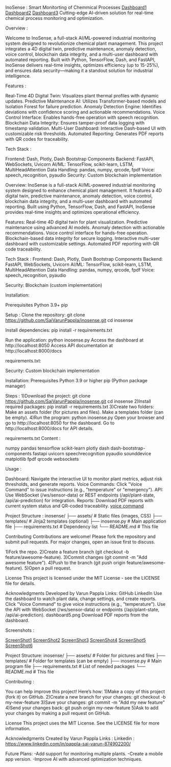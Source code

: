 InoSense : Smart Monitorting of Chemmical Processes
[Dashboard1](assets/l1.png) [Dashboard2](assets/l2.png) [Dashboard3](assets/l3.png)
Cutting-edge AI-driven solution for real-time chemical process monitoring and optimization.

Overview :

Welcome to InoSense, a full-stack AI/ML-powered industrial monitoring system designed to revolutionize chemical plant management. This project integrates a 4D digital twin, predictive maintenance, anomaly detection, voice control, blockchain data integrity, and a multi-user dashboard with automated reporting. Built with Python, TensorFlow, Dash, and FastAPI, InoSense delivers real-time insights, optimizes efficiency (up to 15-25%), and ensures data security—making it a standout solution for industrial intelligence.

Features :

Real-Time 4D Digital Twin: Visualizes plant thermal profiles with dynamic updates.
Predictive Maintenance AI: Utilizes Transformer-based models and Isolation Forest for failure prediction.
Anomaly Detection Engine: Identifies deviations with confidence scoring and actionable recommendations.
Voice Control Interface: Enables hands-free operation with speech recognition.
Blockchain Data Integrity: Ensures tamper-proof data logging with timestamp validation.
Multi-User Dashboard: Interactive Dash-based UI with customizable risk thresholds.
Automated Reporting: Generates PDF reports with QR codes for traceability.

Tech Stack :

Frontend: Dash, Plotly, Dash Bootstrap Components
Backend: FastAPI, WebSockets, Uvicorn
AI/ML: TensorFlow, scikit-learn, LSTM, MultiHeadAttention
Data Handling: pandas, numpy, qrcode, fpdf
Voice: speech_recognition, pyaudio
Security: Custom blockchain implementation

Overview:
InoSense is a full-stack AI/ML-powered industrial monitoring system designed to enhance chemical plant management. It features a 4D digital twin, predictive maintenance, anomaly detection, voice control, blockchain data integrity, and a multi-user dashboard with automated reporting. Built using Python, TensorFlow, Dash, and FastAPI, InoSense provides real-time insights and optimizes operational efficiency.


Features:
Real-time 4D digital twin for plant visualization.
Predictive maintenance using advanced AI models.
Anomaly detection with actionable recommendations.
Voice control interface for hands-free operation.
Blockchain-based data integrity for secure logging.
Interactive multi-user dashboard with customizable settings.
Automated PDF reporting with QR code traceability. 

Tech Stack : 
Frontend: Dash, Plotly, Dash Bootstrap Components
Backend: FastAPI, WebSockets, Uvicorn
AI/ML: TensorFlow, scikit-learn, LSTM, MultiHeadAttention
Data Handling: pandas, numpy, qrcode, fpdf
Voice: speech_recognition, pyaudio

Security: Blockchain (custom implementation)

Installation:

Prerequisites
Python 3.9+
pip  

Setup :
Clone the repository:
git clone https://github.com/SaiVarunPappla/inosense.git
cd inosense  

Install dependencies:
pip install -r requirements.txt

Run the application: 
python inosense.py
Access the dashboard at http://localhost:8050
Access API documentation at http://localhost:8000/docs

requirements.txt:

Security: Custom blockchain implementation

Installation:
Prerequisites
Python 3.9 or higher
pip (Python package manager)

Steps : 
1)Download the project:
git clone https://github.com/SaiVarunPappla/inosense.git
cd inosense
2)Install required packages:
pip install -r requirements.txt
3)Create two folders:
Make an assets folder (for pictures and files).
Make a templates folder (can be empty).
4)Run the program:
python inosense.py
Open your browser and go to http://localhost:8050 for the dashboard.
Go to http://localhost:8000/docs for API details.

requirements.txt Content :

numpy
pandas
tensorflow
scikit-learn
plotly
dash
dash-bootstrap-components
fastapi
uvicorn
speechrecognition
pyaudio
sounddevice
matplotlib
fpdf
qrcode
websockets

Usage :


Dashboard: Navigate the interactive UI to monitor plant metrics, adjust risk thresholds, and generate reports.
Voice Commands: Click "Voice Command" to issue instructions (e.g., "temperature" or "emergency").
API: Use WebSocket (/ws/sensor-data) or REST endpoints (/api/plant-state, /api/ai-prediction) for integration.
Reports: Download PDF reports with current system status and QR-coded traceability. [voice command](assets/dashboard5.png)

Project Structure :
inosense/
├── assets/           # Static files (images, CSS)
├── templates/        # Jinja2 templates (optional)
├── inosense.py      # Main application file
├── requirements.txt # Dependency list
└── README.md        # This file

Contributing
Contributions are welcome! Please fork the repository and submit pull requests. For major changes, open an issue first to discuss.

1)Fork the repo.
2)Create a feature branch (git checkout -b feature/awesome-feature).
3)Commit changes (git commit -m "Add awesome feature").
4)Push to the branch (git push origin feature/awesome-feature).
5)Open a pull request.

License
This project is licensed under the MIT License - see the LICENSE file for details.

Acknowledgments
Developed by Varun Pappla
Links:
GitHub
LinkedIn 
Use the dashboard to watch plant data, change settings, and create reports.
Click "Voice Command" to give voice instructions (e.g., "temperature").
Use the API with WebSocket (/ws/sensor-data) or endpoints (/api/plant-state, /api/ai-prediction). dashboard5.png
Download PDF reports from the dashboard.

Screenshots : 

[ScreenShot1](assets/demo1.png)
[ScreenShot2](assets/demo2.png)
[ScreenShot3](assets/demo3.png)
[ScreenShot4](assets/demo4.png)
[ScreenShot5](assets/demo5.png)
[ScreenShot6](assets/demo6.png)

Project Structure:
inosense/
├── assets/           # Folder for pictures and files
├── templates/        # Folder for templates (can be empty)
├── inosense.py      # Main program file
├── requirements.txt # List of needed packages
└── README.md        # This file

Contributing : 

You can help improve this project! Here’s how:
1)Make a copy of this project (fork it) on GitHub.
2)Create a new branch for your changes:
git checkout -b my-new-feature
3)Save your changes:
git commit -m "Add my new feature"
4)Send your changes back:
git push origin my-new-feature
5)Ask to add your changes by making a pull request on GitHub. 

License
This project uses the MIT License. See the LICENSE file for more information.

Acknowledgments
Created by Varun Pappla
Links : 
Linkedin : https://www.linkedin.com/in/pappla-sai-varun-874902200/

Future Plans:
-Add support for monitoring multiple plants.
-Create a mobile app version.
-Improve AI with advanced optimization techniques.
